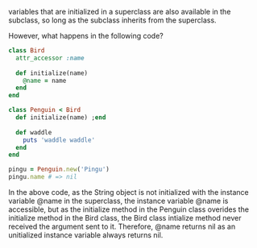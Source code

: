variables that are initialized in a superclass are also available in the subclass, so long as the subclass inherits from the superclass. 

However, what happens in the following code? 

```ruby
class Bird
  attr_accessor :name
  
  def initialize(name)
    @name = name
  end
end

class Penguin < Bird
  def initialize(name) ;end
  
  def waddle
    puts 'waddle waddle'
  end
end

pingu = Penguin.new('Pingu')
pingu.name # => nil
```

In the above code, as the String object is not initialized with the instance variable @name in the superclass, the instance variable @name is accessible, but as the initialize method in the Penguin class overides the initialize method in the Bird class, the Bird class intialize method never received the argument sent to it. Therefore, @name returns nil as an unitialized instance variable always returns nil.
